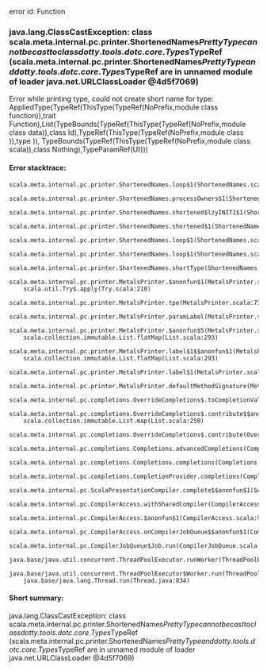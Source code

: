 error id: Function
### java.lang.ClassCastException: class scala.meta.internal.pc.printer.ShortenedNames$PrettyType cannot be cast to class dotty.tools.dotc.core.Types$TypeRef (scala.meta.internal.pc.printer.ShortenedNames$PrettyType and dotty.tools.dotc.core.Types$TypeRef are in unnamed module of loader java.net.URLClassLoader @4d5f7069)

Error while printing type, could not create short name for type: 
AppliedType(TypeRef(ThisType(TypeRef(NoPrefix,module class function)),trait Function),List(TypeBounds(TypeRef(ThisType(TypeRef(NoPrefix,module class data)),class Id),TypeRef(ThisType(TypeRef(NoPrefix,module class <special-ops>)),type <FromJavaObject>)), TypeBounds(TypeRef(ThisType(TypeRef(NoPrefix,module class scala)),class Nothing),TypeParamRef(U))))


#### Error stacktrace:

```
scala.meta.internal.pc.printer.ShortenedNames.loop$1(ShortenedNames.scala:167)
	scala.meta.internal.pc.printer.ShortenedNames.processOwners$1(ShortenedNames.scala:133)
	scala.meta.internal.pc.printer.ShortenedNames.shortened$lzyINIT1$1(ShortenedNames.scala:147)
	scala.meta.internal.pc.printer.ShortenedNames.shortened$1(ShortenedNames.scala:147)
	scala.meta.internal.pc.printer.ShortenedNames.loop$1(ShortenedNames.scala:154)
	scala.meta.internal.pc.printer.ShortenedNames.loop$1(ShortenedNames.scala:189)
	scala.meta.internal.pc.printer.ShortenedNames.shortType(ShortenedNames.scala:217)
	scala.meta.internal.pc.printer.MetalsPrinter.$anonfun$1(MetalsPrinter.scala:73)
	scala.util.Try$.apply(Try.scala:210)
	scala.meta.internal.pc.printer.MetalsPrinter.tpe(MetalsPrinter.scala:73)
	scala.meta.internal.pc.printer.MetalsPrinter.paramLabel(MetalsPrinter.scala:373)
	scala.meta.internal.pc.printer.MetalsPrinter.$anonfun$5(MetalsPrinter.scala:206)
	scala.collection.immutable.List.flatMap(List.scala:293)
	scala.meta.internal.pc.printer.MetalsPrinter.label$1$$anonfun$1(MetalsPrinter.scala:209)
	scala.collection.immutable.List.flatMap(List.scala:293)
	scala.meta.internal.pc.printer.MetalsPrinter.label$1(MetalsPrinter.scala:214)
	scala.meta.internal.pc.printer.MetalsPrinter.defaultMethodSignature(MetalsPrinter.scala:217)
	scala.meta.internal.pc.completions.OverrideCompletions$.toCompletionValue(OverrideCompletions.scala:430)
	scala.meta.internal.pc.completions.OverrideCompletions$.contribute$$anonfun$1(OverrideCompletions.scala:127)
	scala.collection.immutable.List.map(List.scala:250)
	scala.meta.internal.pc.completions.OverrideCompletions$.contribute(OverrideCompletions.scala:127)
	scala.meta.internal.pc.completions.Completions.advancedCompletions(Completions.scala:460)
	scala.meta.internal.pc.completions.Completions.completions(Completions.scala:183)
	scala.meta.internal.pc.completions.CompletionProvider.completions(CompletionProvider.scala:86)
	scala.meta.internal.pc.ScalaPresentationCompiler.complete$$anonfun$1(ScalaPresentationCompiler.scala:136)
	scala.meta.internal.pc.CompilerAccess.withSharedCompiler(CompilerAccess.scala:146)
	scala.meta.internal.pc.CompilerAccess.$anonfun$1(CompilerAccess.scala:92)
	scala.meta.internal.pc.CompilerAccess.onCompilerJobQueue$$anonfun$1(CompilerAccess.scala:232)
	scala.meta.internal.pc.CompilerJobQueue$Job.run(CompilerJobQueue.scala:152)
	java.base/java.util.concurrent.ThreadPoolExecutor.runWorker(ThreadPoolExecutor.java:1128)
	java.base/java.util.concurrent.ThreadPoolExecutor$Worker.run(ThreadPoolExecutor.java:628)
	java.base/java.lang.Thread.run(Thread.java:834)
```
#### Short summary: 

java.lang.ClassCastException: class scala.meta.internal.pc.printer.ShortenedNames$PrettyType cannot be cast to class dotty.tools.dotc.core.Types$TypeRef (scala.meta.internal.pc.printer.ShortenedNames$PrettyType and dotty.tools.dotc.core.Types$TypeRef are in unnamed module of loader java.net.URLClassLoader @4d5f7069)